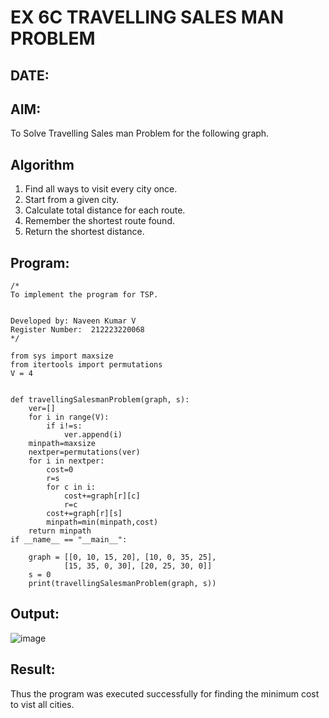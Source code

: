 # EX 6C TRAVELLING SALES MAN PROBLEM
## DATE:
## AIM:
To Solve Travelling Sales man Problem for the following graph.



## Algorithm
1. Find all ways to visit every city once.
2. Start from a given city.
3. Calculate total distance for each route.
4. Remember the shortest route found.
5. Return the shortest distance.
## Program:
```
/*
To implement the program for TSP.


Developed by: Naveen Kumar V
Register Number:  212223220068
*/
```
```
from sys import maxsize
from itertools import permutations
V = 4
 

def travellingSalesmanProblem(graph, s):
    ver=[]
    for i in range(V):
        if i!=s:
            ver.append(i)
    minpath=maxsize
    nextper=permutations(ver)
    for i in nextper:
        cost=0
        r=s
        for c in i:
            cost+=graph[r][c]
            r=c
        cost+=graph[r][s]
        minpath=min(minpath,cost)
    return minpath
if __name__ == "__main__":
 
    graph = [[0, 10, 15, 20], [10, 0, 35, 25],
            [15, 35, 0, 30], [20, 25, 30, 0]]
    s = 0
    print(travellingSalesmanProblem(graph, s))
```
## Output:
![image](https://github.com/user-attachments/assets/684968cf-eac7-4081-8135-2346116e4e7a)
## Result:
Thus the program was executed successfully for finding the minimum cost to vist all cities.
